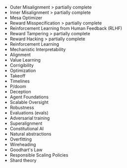 - Outer Misalignment > partially complete
- Inner Misalignment > partially complete
- Mesa Optimizer
- Reward Misspecification > partially complete
- Reinforcement Learning from Human Feedback (RLHF)
- Reward Tampering > partially complete
- Reward Hacking > partially complete
- Reinforcement Learning
- Mechanistic Interpretability
- Alignment
- Value Learning
- Corrigibility
- Optimization
- Takeoff
- Timelines
- P/doom
- Deception
- Agent Foundations
- Scalable Oversight
- Robustness
- Evaluations (evals)
- Adversarial training
- Superalignment
- Constitutional AI
- Natural abstractions
- Overfitting
- Wireheading
- Goodhart's Law
- Responsible Scaling Policies
- Shard theory
